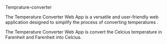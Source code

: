 Temprature-converter

The Temperature Converter Web App is a versatile and user-friendly web application designed to simplify the process of converting temperatures .

The Temperature Converter Web App is convert the Celcius temperature in Farenheit and Farenheit into Celcius.
